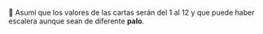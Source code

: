 :memo: Asumí que los valores de las cartas serán del 1 al 12 y que puede haber escalera aunque sean de diferente **palo**.